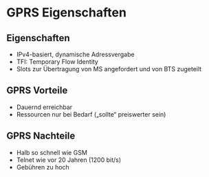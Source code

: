 # GPRS Eigenschaften

## Eigenschaften

- IPv4-basiert, dynamische Adressvergabe
- TFI: Temporary Flow Identity
- Slots zur Übertragung von MS angefordert und von BTS zugeteilt

## GPRS Vorteile

- Dauernd erreichbar
- Ressourcen nur bei Bedarf („sollte“ preiswerter sein)

## GPRS Nachteile

- Halb so schnell wie GSM
- Telnet wie vor 20 Jahren (1200 bit/s)
- Gebühren zu hoch